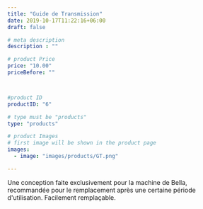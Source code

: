 ```yaml
---
title: "Guide de Transmission"
date: 2019-10-17T11:22:16+06:00
draft: false

# meta description
description : ""

# product Price
price: "10.00"
priceBefore: ""



#product ID
productID: "6"

# type must be "products"
type: "products"

# product Images
# first image will be shown in the product page
images:
  - image: "images/products/GT.png"

---
```


Une conception faite exclusivement  pour la machine de Bella, recommandée pour le remplacement après une certaine période d'utilisation.
Facilement  remplaçable.
